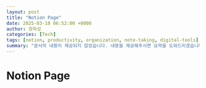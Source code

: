 ```yaml
---
layout: post
title: "Notion Page"
date: 2025-03-10 06:52:00 +0000
author: 정하성
categories: [Tech]
tags: [notion, productivity, organization, note-taking, digital-tools]
summary: "문서의 내용이 제공되지 않았습니다. 내용을 제공해주시면 요약을 도와드리겠습니다."
---
```


# Notion Page

